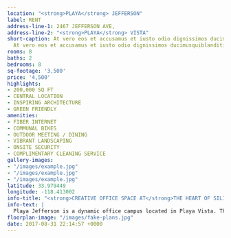 ```yaml
---
location: "<strong>PLAYA</strong> JEFFERSON"
label: RENT
address-line-1: 2467 JEFFERSON AVE,
address-line-2: "<strong>PLAYA</strong> VISTA"
short-caption: At vero eos et accusamus et iusto odio dignissimos ducimus qui blanditiis
  At vero eos et accusamus et iusto odio dignissimos ducimusquiblanditiis
rooms: 8
baths: 2
bedrooms: 8
sq-footage: '3,500'
price: '4,500'
highlights:
- 200,000 SQ FT
- CENTRAL LOCATION
- INSPIRING ARCHITECTURE
- GREEN FRIENDLY
amenities:
- FIBER INTERNET
- COMMUNAL BIKES
- OUTDOOR MEETING / DINING
- VIBRANT LANDSCAPING
- ONSITE SECURITY
- COMPLIMENTARY CLEANING SERVICE
gallery-images:
- "/images/example.jpg"
- "/images/example.jpg"
- "/images/example.jpg"
latitude: 33.979449
longitude: -118.413002
info-title: "<strong>CREATIVE OFFICE SPACE AT</strong>THE HEART OF SILICON BEACH."
info-text: |
  Playa Jefferson is a dynamic office campus located in Playa Vista. The campus features over 200,000 square feet of creative office space, with dramatic and distincitive architecure, substantial experior shared communal space, easy access to both the 90 and the 405 freeways, and is directly across the street from all of the amenitite at Runway Playa Vista.
floorplan-image: "/images/fake-plans.jpg"
date: 2017-08-31 22:14:57 +0000
---
```

